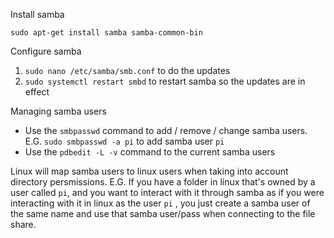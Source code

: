 Install samba

`sudo apt-get install samba samba-common-bin`

Configure samba

1. `sudo nano /etc/samba/smb.conf` to do the updates
2. `sudo systemctl restart smbd` to restart samba so the updates are in effect

Managing samba users

* Use the `smbpasswd` command to add / remove / change samba users. E.G. `sudo smbpasswd -a pi` to add samba user `pi`
* Use the `pdbedit -L -v` command to the current samba users

Linux will map samba users to linux users when taking into account directory persmissions. E.G. If you have a folder in linux
that's owned by a user called `pi`, and you want to interact with it through samba as if you were interacting with it in linux as the user `pi`
, you just create a samba user of the same name and use that samba user/pass when connecting to the file share.

